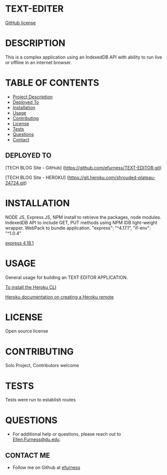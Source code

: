 # TEXT-EDITER

[GitHub license](https://img.shields.io/badge/license-undefined-blue.svg)

# DESCRIPTION 

This is a complex application using an IndexedDB API with ability to run live or offline in an internet browser.

# TABLE OF CONTENTS 

  - [Project Description](#project-description)
  - [Deployed To ](#deployed-to)
  - [Installation](#installation)
  - [Usage](#usage)
  - [Contributing](#contributing)
  - [License](#license)
  - [Tests](#tests)
  - [Questions](#questions)
  - [Contact](#contact-me)


## DEPLOYED TO

[TECH BLOG Site - GitHub] (https://github.com/efurness/TEXT-EDITOR.git)

[TECH BLOG Site - HEROKU] (https://git.heroku.com/shrouded-plateau-24724.git)

# INSTALLATION 

NODE JS, Express.JS, NPM install to retrieve the packages, node modules.  IndexedDB API to include GET, PUT methods using NPM IDB light-weight wrapper. WebPack to bundle application.  "express": "^4.17.1",
    "if-env": "^1.0.4"

[express 4.18.1](https://expressjs.com/)



# USAGE 

General usage for building an TEXT EDITOR APPLICATION.

[To install the Heroku CLI](https://coding-boot-camp.github.io/full-stack/heroku/how-to-install-the-heroku-cli)

[Heroku documentation on creating a Heroku remote](https://devcenter.heroku.com/articles/git#creating-a-heroku-remote)
 
# LICENSE 

Open source license

# CONTRIBUTING 

Solo Project, Contributors welcome

# TESTS 

Tests were run to establish routes
 
# QUESTIONS 

 * For additional help or questions, please reach out to Ellen.Furness@du.edu.



## CONTACT ME



* Follow me on Github at [efurness](http://github.com/efurness)


